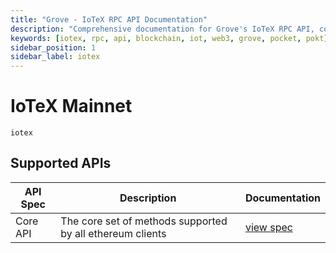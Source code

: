 ```yaml
---
title: "Grove - IoTeX RPC API Documentation"
description: "Comprehensive documentation for Grove's IoTeX RPC API, covering endpoint details and integration strategies for blockchain developers."
keywords: [iotex, rpc, api, blockchain, iot, web3, grove, pocket, pokt]
sidebar_position: 1
sidebar_label: iotex
---
```


# IoTeX Mainnet

`iotex`

## Supported APIs

| API Spec | Description                                               | Documentation                  |
| -------- | --------------------------------------------------------- | ------------------------------ |
| Core API | The core set of methods supported by all ethereum clients | [view spec](../specs/core-api) |
